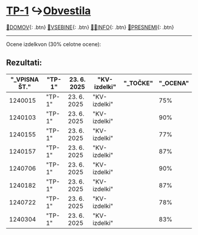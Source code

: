 # [TP-1](../index.md) ↪[Obvestila](./index.md) 

[🏡DOMOV](../index.md){: .btn}
[📝VSEBINE](../Vsebine/index.md){: .btn}
[👨‍🎓INFO](../info.md){: .btn}
[💾PRESNEMI](../Presnemi/index.md){: .btn}

---
 
Ocene izdelkvon (30% celotne ocene):

## Rezultati:

| "_VPISNA ŠT." | "TP-1" | 23. 6. 2025 | "KV-izdelki" | "_TOČKE" | "_OCENA" |
| ---- | ---- | ---- | ---- | ---- | ---- |
| 1240015 | "TP-1" | 23. 6. 2025 | "KV-izdelki" |  | 75% |
| 1240103 | "TP-1" | 23. 6. 2025 | "KV-izdelki" |  | 90% |
| 1240155 | "TP-1" | 23. 6. 2025 | "KV-izdelki" |  | 77% |
| 1240157 | "TP-1" | 23. 6. 2025 | "KV-izdelki" |  | 87% |
| 1240706 | "TP-1" | 23. 6. 2025 | "KV-izdelki" |  | 90% |
| 1240182 | "TP-1" | 23. 6. 2025 | "KV-izdelki" |  | 87% |
| 1240722 | "TP-1" | 23. 6. 2025 | "KV-izdelki" |  | 78% |
| 1240304 | "TP-1" | 23. 6. 2025 | "KV-izdelki" |  | 83% |

